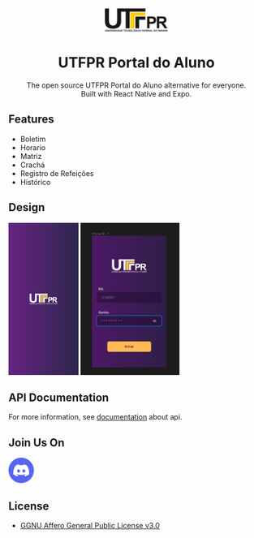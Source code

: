 <p align="center">
  <img src="docs/assets/utfprlogo.png" alt="logo" height="50"/>
</p>
<h1 align="center">
  UTFPR Portal do Aluno
</h1>
<p align="center">
  The open source UTFPR Portal do Aluno alternative for everyone. <br />Built with React Native and Expo.
</p>

## Features

- Boletim
- Horario
- Matriz
- Crachá
- Registro de Refeições
- Histórico

## Design

<img src="assets/splash.png" height="300px"/>
<img src="docs/assets/loginscreen.png" height="300px"/>

## API Documentation

For more information, see [documentation](https://webapp.utfpr.edu.br/portalAluno/swagger.html) about api.

## Join Us On

<a href="https://discord.gg/YEp9xnUJQz"><img src="docs/assets/discordlogo.png" height="50px"/></a>

## License

- [GGNU Affero General Public License v3.0](./LICENSE.md)
